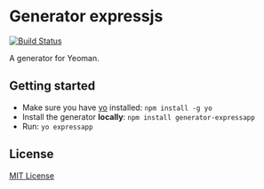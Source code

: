 # Generator expressjs
[![Build Status](https://secure.travis-ci.org/infindex/generator-expressjs.png?branch=master)](https://travis-ci.org/infindex/generator-expressjs)

A generator for Yeoman.

## Getting started
- Make sure you have [yo](https://github.com/yeoman/yo) installed:
    `npm install -g yo`
- Install the generator **locally**: `npm install generator-expressapp`
- Run: `yo expressapp`

## License
[MIT License](http://en.wikipedia.org/wiki/MIT_License)
